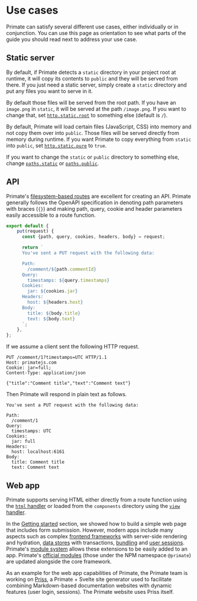# Use cases

Primate can satisfy several different use cases, either individually or in
conjunction. You can use this page as orientation to see what parts of the
guide you should read next to address your use case.

## Static server

By default, if Primate detects a `static` directory in your project root at
runtime, it will copy its contents to `public` and they will be served from
there. If you just need a static server, simply create a `static` directory and
put any files you want to serve in it.

By default those files will be served from the root path. If you have an
`image.png` in `static`, it will be served at the path `/image.png`. If you
want to change that, set [`http.static.root`][http-static-root] to something else
(default is `/`).

By default, Primate will load certain files (JavaScript, CSS) into memory and
not copy them over into `public`. Those files will be served directly from
memory during runtime. If you want Primate to copy everything from `static`
into `public`, set [`http.static.pure`][http-static-pure] to `true`.

If you want to change the `static` or `public` directory to something else,
change [`paths.static`][paths-static] or [`paths.public`][paths-public].

## API

Primate's [filesystem-based routes][routes] are excellent for creating an API.
Primate generally follows the OpenAPI specification in denoting path parameters
with braces (`{}`) and making path, query, cookie and header parameters easily
accessible to a route function.

```js file=routes/comment/{commentId}.js
export default {
    put(request) {
      const {path, query, cookies, headers, body} = request;

      return `
      You've sent a PUT request with the following data:

      Path:
        /comment/${path.commentId}
      Query:
        timestamps: ${query.timestamps}
      Cookies:
        jar: ${cookies.jar}
      Headers:
        host: ${headers.host}
      Body:
        title: ${body.title}
        text: ${body.text}
      `;
    },
};
```

If we assume a client sent the following HTTP request.

```http
PUT /comment/1?timestamps=UTC HTTP/1.1
Host: primatejs.com
Cookie: jar=full;
Content-Type: application/json

{"title":"Comment title","text":"Comment text"}
```

Then Primate will respond in plain text as follows.

```text
You've sent a PUT request with the following data:

Path:
  /comment/1
Query:
  timestamps: UTC
Cookies:
  jar: full
Headers:
  host: localhost:6161
Body:
  title: Comment title
  text: Comment text
```

## Web app

Primate supports serving HTML either directly from a route function using the
[`html` handler][html-handler] or loaded from the `components` directory using
the [`view` handler][view-handler].

In the [Getting started][quick-start] section, we showed how to build a simple
web page that includes form submission. However, modern apps include many
aspects such as complex [frontend frameworks][frameworks] with server-side
rendering and hydration, [data stores][stores] with transactions,
[bundling][bundling] and [user sessions][sessions]. Primate's [module
system][extending-primate] allows these extensions to be easily added to an app.
Primate's [official modules][official-modules] (those under the NPM
namespace `@primate`) are updated alongside the core framework.

As an example for the web app capabilities of Primate, the Primate team is
working on [Priss][priss], a Primate + Svelte site generator used to facilitate
combining Markdown-based documentation websites with dynamic features (user
login, sessions). The Primate website uses Priss itself.

[http-static-root]: /guide/configuration#http-static-root
[http-static-pure]: /guide/configuration#http-static-pure
[paths-static]: /guide/configuration#paths-static
[paths-public]: /guide/configuration#paths-public
[routes]: /guide/routing
[html-handler]: /guide/handling-requests#html
[view-handler]: /guide/handling-requests#view
[quick-start]: /guide/getting-started#quick-start
[frameworks]: /modules/frameworks
[stores]: /modules/stores
[bundling]: /modules/esbuild
[sessions]: /modules/sessions
[priss]: https://github.com/primatejs/priss
[extending-primate]: /guide/extending-primate
[official-modules]: /modules/official
